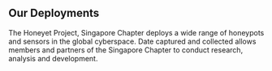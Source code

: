 ## Our Deployments

The Honeyet Project, Singapore Chapter deploys a wide range of honeypots and sensors in the global cyberspace. 
Date captured and collected allows members and partners of the Singapore Chapter to conduct research, analysis and development. 